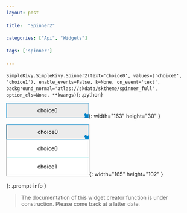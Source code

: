 ```yaml
---
layout: post

title:  "Spinner2"

categories: ["Api", "Widgets"]

tags: ['spinner']

---
```

`SimpleKivy.SimpleKivy.Spinner2(text='choice0', values=('choice0', 'choice1'), enable_events=False, k=None, on_event='text', background_normal='atlas://skdata/sktheme/spinner_full', option_cls=None, **kwargs)`{: .python}


![Spinner2.png](assets/img/docs/Spinner2.png){: width="163" height="30" }

![Spinner2.2.png](assets/img/docs/Spinner2.2.png){: width="165" height="102" }


{: .prompt-info }

> The documentation of this widget creator function is under construction. Please come back at a latter date.

